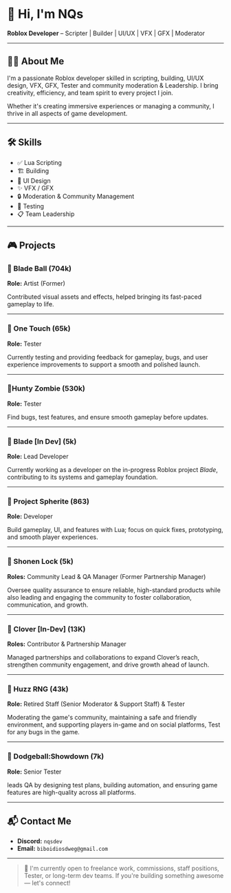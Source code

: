 # 👋 Hi, I'm NQs

**Roblox Developer** – Scripter | Builder | UI/UX | VFX | GFX | Moderator

---

## 🧑‍💻 About Me

I'm a passionate Roblox developer skilled in scripting, building, UI/UX design, VFX, GFX, Tester and community moderation & Leadership. I bring creativity, efficiency, and team spirit to every project I join.

Whether it's creating immersive experiences or managing a community, I thrive in all aspects of game development.

---

## 🛠️ Skills

- ✅ Lua Scripting  
- 🏗️ Building  
- 🎨 UI Design  
- ✨ VFX / GFX  
- 🔒 Moderation & Community Management  
- 🧪 Testing 
- 📋 Team Leadership  

---

## 🎮 Projects

### 🔹 Blade Ball (704k)
**Role:** Artist (Former) 

Contributed visual assets and effects, helped bringing its fast-paced gameplay to life.

---

### 🔹 One Touch (65k)
**Role:** Tester 
 
Currently testing and providing feedback for gameplay, bugs, and user experience improvements to support a smooth and polished launch.

---

### 🔹Hunty Zombie (530k)
**Role:** Tester

Find bugs, test features, and ensure smooth gameplay before updates.

---

### 🔹 Blade [In Dev]  (5k)
**Role:** Lead Developer  

Currently working as a developer on the in-progress Roblox project *Blade*, contributing to its systems and gameplay foundation.

---

### 🔹 Project Spherite (863)
**Role:** Developer

Build gameplay, UI, and features with Lua; focus on quick fixes, prototyping, and smooth player experiences.

---

### 🔹 Shonen Lock (5k)
**Roles:** Community Lead & QA Manager (Former Partnership Manager)

Oversee quality assurance to ensure reliable, high-standard products while also leading and engaging the community to foster collaboration, communication, and growth.

---
### 🔹 Clover [In-Dev] (13K)
**Roles:** Contributor & Partnership Manager

Managed partnerships and collaborations to expand Clover’s reach, strengthen community engagement, and drive growth ahead of launch.

---

### 🔹 Huzz RNG  (43k)
**Role:** Retired Staff (Senior Moderator & Support Staff) & Tester 

Moderating the game's community, maintaining a safe and friendly environment, and supporting players in-game and on social platforms, Test for any bugs in the game.

---

### 🔹 Dodgeball:Showdown (7k)
**Role:** Senior Tester

leads QA by designing test plans, building automation, and ensuring game features are high-quality across all platforms.

---
## 📬 Contact Me

- **Discord:** `nqsdev`  
- **Email:** `biboidiosdweg@gmail.com`

---

> 💼 I'm currently open to freelance work, commissions, staff positions, Tester, or long-term dev teams. If you're building something awesome — let's connect!



